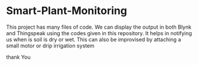 # Smart-Plant-Monitoring

This project has many files of code. We can display the output in both Blynk and Thingspeak using the codes given in this repository. It helps in notifying us when is soil is dry or wet. This can also be improvised by attaching a small motor or drip irrigation system

thank You
